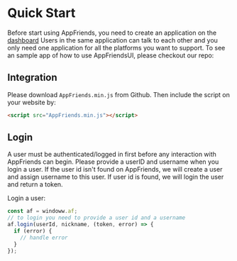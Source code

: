 # Quick Start
Before start using AppFriends, you need to create an application on the [dashboard](http://appfriends.hacknocraft.com/landing/index) Users in the same application can talk to each other and you only need one application for all the platforms you want to support.
To see an sample app of how to use AppFriendsUI, please checkout our repo:

## Integration
Please download `AppFriends.min.js` from Github. Then include the script on your website by:
```html
<script src="AppFriends.min.js"></script>
```

## Login
A user must be authenticated/logged in first before any interaction with AppFriends can begin. Please provide a userID and username when you login a user. If the user id isn't found on AppFriends, we will create a user and assign username to this user. If user id is found, we will login the user and return a token.

Login a user:
```javascript
const af = windoww.af;
// to login you need to provide a user id and a username
af.login(userId, nickname, (token, error) => {
  if (error) {
    // handle error
  }
});
```
